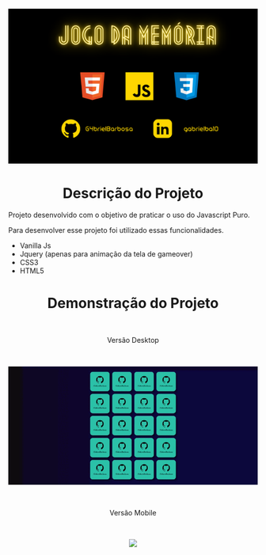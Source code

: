<p align="center">
  <img src="https://raw.githubusercontent.com/G4brielBarbosa/Jogo-da-Memoria/main/assets/images/GabrielBarbosa.png" />
</p>

<h1 align="center"> Descrição do Projeto </h1>

Projeto desenvolvido com o objetivo de praticar o uso do Javascript Puro.

Para desenvolver esse projeto foi utilizado essas funcionalidades.

- Vanilla Js
- Jquery (apenas para animação da tela de gameover)
- CSS3
- HTML5

<h1 align="center"> Demonstração do Projeto </h1>

<br>

<p align="center">
  Versão Desktop
</p>

<br>

<p align="center">
  <img src="https://raw.githubusercontent.com/G4brielBarbosa/Jogo-da-Memoria/main/assets/images/Gif%20Jogo%20Memoria%20(2).gif" />
</p>

<br>

<p align="center">
  Versão Mobile
</p>

<br>

<p align="center">
  <img src="https://github.com/G4brielBarbosa/Jogo-da-Memoria/blob/main/assets/images/Jogo%20Memoria%20Mobile.gif?raw=true" />
</p>
